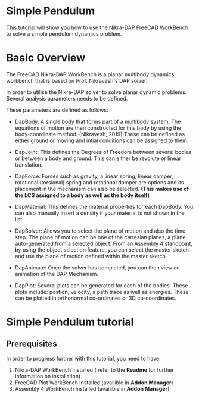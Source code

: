 # Simple Pendulum 
This tutorial will show you how to use the Nikra-DAP FreeCAD WorkBench to solve a simple pendulum dynamics problem. 

# Basic Overview 

The FreeCAD Nikra-DAP WorkBench is a planar multibody dynamics workbench that is based on Prof. Nikravesh's DAP solver. 

In order to utilise the Nikra-DAP solver to solve planar dynamic problems. Several analysis parameters needs to be defined. 

These parameters are defined as follows: 

* DapBody: A single body that forms part of a multibody system. The equations of motion are then constructed for this body by using the body-coordinate method. (Nikravesh, 2019) These can be defined as either ground or moving and intial conditions can be assigned to them.

* DapJoint: This defines the Degrees of Freedom between several bodies or between a body and ground. This can either be revolute or linear translation. 

* DapForce:  Forces such as gravity, a linear spring, linear damper, rotational (torsional) spring and rotational damper are options and its placement in the mechanism can also be selected. **(This makes use of the LCS assigned to a body as well as the body itself)** 

* DapMaterial: This defines the material properties for each DapBody. You can also manually insert a density if your material is not shown in the list. 

* DapSolver: Allows you to select the plane of motion and also the time step. The plane of motion can be one of the cartesian planes, a plane auto-generated from a selected object. From an Assembly 4 standpoint, by using the object selection feature, you can select the master sketch and use the plane of motion defined within the master sketch. 

* DapAnimate: Once the solver has completed, you can then view an animation of the DAP Mechanism. 

* DapPlot: Several plots can be generated for each of the bodies. These plots include: postion, velocity, a path trace as well as energies. These can be plotted in orthonormal co-ordinates or 3D co-coordinates. 

# Simple Pendulum tutorial 

## Prerequisites 
In order to progress further with this tutorial, you need to have: 
1. Nikra-DAP WorkBench installed ( refer to the **Readme** for further information on installation)
2. FreeCAD Plot WorkBench Installed (availible in **Addon Manager**)
3. Assembly 4 WorkBench Installed (availible in **Addon Manager**)


